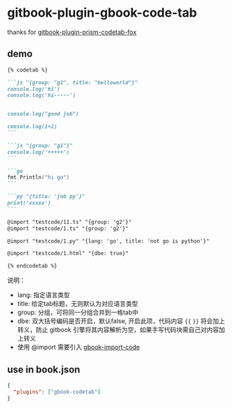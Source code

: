 # gitbook-plugin-gbook-code-tab

thanks for [gitbook-plugin-prism-codetab-fox](https://www.npmjs.com/package/gitbook-plugin-prism-codetab-fox)

## demo

``````md
{% codetab %}

```js "{group: "g1", title: "helloworld"}"
console.log('hi')
console.log('hi-----')


console.log("good job")

console.log(1+2)
```

```js "{group: "g1"}"
console.log('+++++')
```

```go
fmt.Println("hi go")
```

```py "{title: 'job py'}"
print('xxxxx')
```

@import "testcode/11.ts" "{group: 'g2'}"
@import "testcode/1.ts" "{group: 'g2'}"

@import "testcode/1.py" "{lang: 'go', title: 'not go is python'}"

@import "testcode/1.html" "{dbe: true}"

{% endcodetab %}
``````

说明：

- lang: 指定语言类型
- title: 给定tab标题，无则默认为对应语言类型
- group: 分组，可将同一分组合并到一格tab中
- dbe: 双大括号编码是否开启，默认false, 开启此项，代码内容 `{{` `}}` 将会加上转义，防止 gitbook 引擎将其内容解析为空，如果手写代码块需自己对内容加上转义
- 使用 @import 需要引入 [gbook-import-code](https://www.npmjs.com/package/gitbook-plugin-gbook-import-code)

## use in book.json

```json
{
  "plugins": ["gbook-codetab"]
}
```